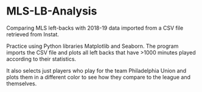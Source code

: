 # MLS-LB-Analysis
Comparing MLS left-backs with 2018-19 data imported from a CSV file retrieved from Instat.

Practice using Python libraries Matplotlib and Seaborn.
The program imports the CSV file and plots all left backs that have >1000 minutes played according to their statistics.

It also selects just players who play for the team Philadelphia Union and plots them in a different color to see how they compare to the league and themselves.
